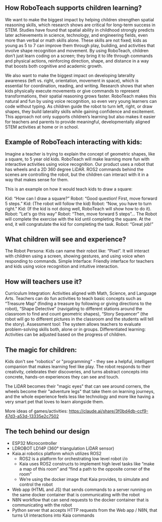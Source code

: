 ## How RoboTeach supports children learning?

We want to make the biggest impact by helping children strengthen spatial reasoning skills, which research shows are critical for long-term success in STEM. Studies have found that spatial ability in childhood strongly predicts later achievements in science, technology, and engineering fields, even more than verbal or math skills alone. These skills are not fixed; kids as young as 5 to 7 can improve them through play, building, and activities that involve shape recognition and movement. By using RoboTeach, children don’t just learn coding on a screen; they bring it to life through commands and physical actions, reinforcing direction, shape, and distance in a way that boosts both cognitive and academic growth.

We also want to make the biggest impact on developing laterality awareness (left vs. right, orientation, movement in space), which is essential for coordination, reading, and writing. Research shows that when kids physically execute movements or give commands to represent transformations, their spatial reasoning grows faster. RoboTeach makes this natural and fun by using voice recognition, so even very young learners can code without typing. As children guide the robot to turn left, right, or draw shapes, they build laterality skills while gaining confidence and excitement. This approach not only supports children’s learning but also makes it easier for teachers and parents to provide meaningful, developmentally aligned STEM activities at home or in school.

## Example of RoboTeach interacting with kids:

Imagine a teacher is trying to explain the concept of geometric shapes, like a square, to 5 year old kids. RoboTeach will make learning more fun with interactive activities using voice recognition.  Our product uses a robot that has wheels and a 2D 360 degree LiDAR.  ROS2 commands behind the scenes are controlling the robot, but the children can interact with it in a way that makes sense for them.  

This is an example on how it would teach kids to draw a square:

Kid: “How can I draw a square?”
Robot: “Good question!  First, move forward 5 steps.”
Kid: (The robot will follow the kid)
Robot: “Now, you have to turn right.”
Kid: (If the kid is not doing well, RoboTeach will show how to do it). 
Robot:  "Let's go this way”
Robot: “Then, move forward 5 steps”... 
The Robot will complete the exercise with the kid until completing the square. 
At the end, it will congratulate the kid for completing the task.
Robot:  “Great job!”

## What children will see and experience?

The Robot Persona: Kids can name their robot like: “Pixel”.  It will interact with children using a screen, showing gestures, and using voice when responding to commands.
Simple Interface:  Friendly interface for teachers and kids using voice recognition and intuitive interaction.

## How will teachers use it?

Curriculum Integration: Activities aligned with Math, Science, and Language Arts.  Teachers can do fun activities to teach basic concepts such as “Treasure Map” (finding a treasure by following or giving directions to the robot), “Shape Detective” (navigating to different stations around the classroom to find and count geometric shapes), “Story Sequencer” (the robot will go to different pictures in the classroom and the students will tell the story).
Assessment tool: The system allows teachers to evaluate problem-solving skills both, alone or in groups. 
Differentiated learning:  Activities can be adjusted based on the progress of children.

## The magic for children:

Kids don't see "robotics" or "programming" - they see a helpful, intelligent companion that makes learning feel like play. The robot responds to their creativity, celebrates their discoveries, and turns abstract concepts into concrete, hands-on experiences they can see and touch.

The LiDAR becomes their "magic eyes" that can see around corners, the wheels become their "adventure legs" that take them on learning journeys, and the whole experience feels less like technology and more like having a very smart pet that loves to learn alongside them.


More ideas of games/activities:
https://claude.ai/share/3f0bd4db-ccf9-47d3-a53d-13335e2c7502

## The tech behind our design

- ESP32 Microcontroller
- LDROBOT LD14P (360° triangulation LiDAR sensor)
- Kaia.ai robotics platform which utilizes ROS2
    - ROS2 is a platform for orchestrating low level robot i/o
    - Kaia uses ROS2 constructs to implement high level tasks like “make a map of this room” and “find a path to the opposite corner of the room”
    - We’re using the docker image that Kaia provides, to simulate and control the robot
- Web app (HTML and JS) that sends commands to a server running on the same docker container that is communicating with the robot
- N8N workflow that can send requests to the docker container that is communicating with the robot
- Python server that accepts HTTP requests from the Web app / N8N, that turns UI interactions into Kaia commands
